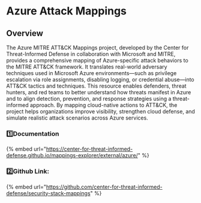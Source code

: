 # Azure Attack Mappings

## Overview

The Azure MITRE ATT\&CK Mappings project, developed by the Center for Threat-Informed Defense in collaboration with Microsoft and MITRE, provides a comprehensive mapping of Azure-specific attack behaviors to the MITRE ATT\&CK framework. It translates real-world adversary techniques used in Microsoft Azure environments—such as privilege escalation via role assignments, disabling logging, or credential abuse—into ATT\&CK tactics and techniques. This resource enables defenders, threat hunters, and red teams to better understand how threats manifest in Azure and to align detection, prevention, and response strategies using a threat-informed approach. By mapping cloud-native actions to ATT\&CK, the project helps organizations improve visibility, strengthen cloud defense, and simulate realistic attack scenarios across Azure services.

### 1️⃣Documentation

{% embed url="https://center-for-threat-informed-defense.github.io/mappings-explorer/external/azure/" %}

### 2️⃣Github Link:&#x20;

{% embed url="https://github.com/center-for-threat-informed-defense/security-stack-mappings" %}
